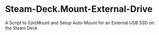 # Steam-Deck.Mount-External-Drive
A Script to (Un)Mount and Setup Auto-Mount for an External USB SSD on the Steam Deck
